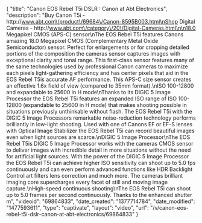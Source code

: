 {
    "title": "Canon EOS Rebel T5i DSLR : Canon at Abt Electronics",
    "description": "Buy Canon T5i - http:\/\/www.abt.com\/product\/69684\/Canon-8595B003.html\nShop Digital Cameras - http:\/\/www.abt.com\/category\/20\/Digital-Cameras.html\n\n18.0 Megapixel CMOS (APS-C) sensor\nThe EOS Rebel T5i features Canons amazing 18.0 Megapixel CMOS (Complementary Metal Oxide Semiconductor) sensor. Perfect for enlargements or for cropping detailed portions of the composition the cameras sensor captures images with exceptional clarity and tonal range. This first-class sensor features many of the same technologies used by professional Canon cameras to maximize each pixels light-gathering efficiency and has center pixels that aid in the EOS Rebel T5is accurate AF performance. This APS-C size sensor creates an effective 1.6x field of view (compared to 35mm format).\nISO 100-12800 and expandable to 25600 in H mode\nThanks to its DIGIC 5 Image Processor the EOS Rebel T5i features an expanded ISO range of ISO 100-12800 (expandable to 25600 in H mode) that makes shooting possible in situations previously unthinkable without flash. The EOS Rebel T5i with the DIGIC 5 Image Processors remarkable noise-reduction technology performs brilliantly in low-light shooting. Used with one of Canons EF or EF-S lenses with Optical Image Stabilizer the EOS Rebel T5i can record beautiful images even when light sources are scarce.\nDIGIC 5 Image Processor\nThe EOS Rebel T5is DIGIC 5 Image Processor works with the cameras CMOS sensor to deliver images with incredible detail in more situations without the need for artificial light sources. With the power of the DIGIC 5 Image Processor the EOS Rebel T5i can achieve higher ISO sensitivity can shoot up to 5.0 fps continuously and can even perform advanced functions like HDR Backlight Control art filters lens correction and much more. The cameras brilliant imaging core supercharges every facet of still and moving image capture.\nHigh-speed continuous shooting\nThe EOS Rebel T5i can shoot up to 5.0 frames per second continuously. Thanks to the enhanced shutter m",
    "videoid": "69864833",
    "date_created": "1377714784",
    "date_modified": "1477593611",
    "type": "captivate",
    "layout": "video",
    "url": "\/v\/canon-eos-rebel-t5i-dslr-canon-at-abt-electronics\/69864833"
}